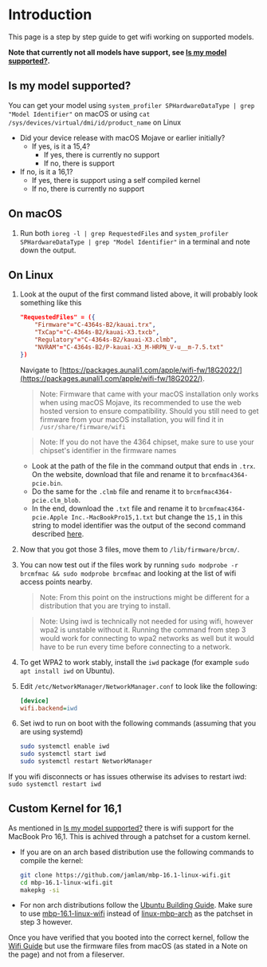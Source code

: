 # Introduction

This page is a step by step guide to get wifi working on supported models.

**Note that currently not all models have support, see [Is my model supported?](https://wiki.t2linux.org/guides/wifi/#is-my-model-supported).**

## Is my model supported?

You can get your model using `system_profiler SPHardwareDataType | grep "Model Identifier"` on macOS or using `cat /sys/devices/virtual/dmi/id/product_name` on Linux

- Did your device release with macOS Mojave or earlier initially?
    - If yes, is it a 15,4?
        - If yes, there is currently no support
        - If no, there is support
- If no, is it a 16,1?
    - If yes, there is support using a self compiled kernel
    - If no, there is currently no support

## On macOS

1. Run both `ioreg -l | grep RequestedFiles` and `system_profiler SPHardwareDataType | grep "Model Identifier"` in a terminal and note down the output.

## On Linux

1. Look at the ouput of the first command listed above, it will probably look something like this

    ```json
    "RequestedFiles" = ({
        "Firmware"="C-4364s-B2/kauai.trx",
        "TxCap"="C-4364s-B2/kauai-X3.txcb",
        "Regulatory"="C-4364s-B2/kauai-X3.clmb",
        "NVRAM"="C-4364s-B2/P-kauai-X3_M-HRPN_V-u__m-7.5.txt"
    })
    ```

    Navigate to [https://packages.aunali1.com/apple/wifi-fw/18G2022/](https://packages.aunali1.com/apple/wifi-fw/18G2022/). 

    > Note: Firmware that came with your macOS installation only works when using macOS Mojave, its recommended to use the web hosted version to ensure compatibility. Should you still need to get firmware from your macOS installation, you will find it in `/usr/share/firmware/wifi`

    > Note: If you do not have the 4364 chipset, make sure to use your chipset's identifier in the firmware names

    - Look at the path of the file in the command output that ends in `.trx`. On the website, download that file and rename it to `brcmfmac4364-pcie.bin`.
    - Do the same for the `.clmb` file and rename it to `brcmfmac4364-pcie.clm_blob`.
    - In the end, download the `.txt` file and rename it to `brcmfmac4364-pcie.Apple Inc.-MacBookPro15,1.txt` but change the `15,1` in this string to model identifier was the output of the second command described [here](https://wiki.t2linux.org/guides/wifi/#on-macos).

2. Now that you got those 3 files, move them to `/lib/firmware/brcm/`.
3. You can now test out if the files work by running `sudo modprobe -r brcmfmac && sudo modprobe brcmfmac` and looking at the list of wifi access points nearby.

    > Note: From this point on the instructions might be different for a distribution that you are trying to install.
    
    > Note: Using iwd is technically not needed for using wifi, however wpa2 is unstable without it. 
    Running the command from step 3 would work for connecting to wpa2 networks as well but it would have to be
    run every time before connecting to a network.

4. To get WPA2 to work stably, install the `iwd` package (for example `sudo apt install iwd` on Ubuntu).
5. Edit `/etc/NetworkManager/NetworkManager.conf` to look like the following:

    ```ini
    [device]
    wifi.backend=iwd
    ```

6. Set iwd to run on boot with the following commands (assuming that you are using systemd)

    ```bash
    sudo systemctl enable iwd
    sudo systemctl start iwd
    sudo systemctl restart NetworkManager
    ```

If you wifi disconnects or has issues otherwise its advises to restart iwd: `sudo systemctl restart iwd`

## Custom Kernel for 16,1

As mentioned in [Is my model supported?](https://wiki.t2linux.org/guides/wifi/#is-my-model-supported) there is wifi support for the
MacBook Pro 16,1. This is achived through a patchset for a custom kernel.

-   If you are on an arch based distribution use the following commands to compile the kernel:

    ```bash
    git clone https://github.com/jamlam/mbp-16.1-linux-wifi.git
    cd mbp-16.1-linux-wifi.git
    makepkg -si
    ```

-   For non arch distributions follow the [Ubuntu Building Guide](https://wiki.t2linux.org/distributions/ubuntu/building/). Make
    sure to use [mbp-16.1-linux-wifi](https://github.com/jamlam/mbp-16.1-linux-wifi)
    instead of [linux-mbp-arch](https://github.com/aunali1/linux-mbp-arch) as the patchset in step 3 however.

Once you have verified that you booted into the correct kernel, follow the [Wifi Guide](https://wiki.t2linux.org/guides/wifi/) but
use the firmware files from macOS (as stated in a Note on the page) and not from a fileserver.